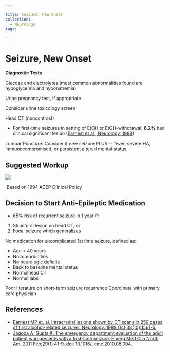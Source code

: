 ```yaml
---

title: Seizure, New Onset
collection:
  - Neurology
tags:

---
```


# Seizure, New Onset

**Diagnostic Tests**

Glucose and electrolytes (most common abnormalities found are hypoglycemia and hyponatremia)

Urine pregnancy test, if appropriate

Consider urine toxicology screen

Head CT (noncontrast)

-   For first-time seizures in setting of EtOH or EtOH-withdrawal, **6.2%** had clinical significant lesion ([Earnest et al., Neurology, 1988](http://www.ncbi.nlm.nih.gov/pubmed/?term=3419599))

Lumbar Puncture: Consider if new seizure PLUS -- fever, severe HA, immunocompromised, or persistent altered mental status 

## Suggested Workup

![](https://d2p53dh3qxfm0x.cloudfront.net/uploads/img/1jx/5/m/b84abdb2-8102-57b2-a9a1-a2d1903a8796/640.png)

 Based on 1994 ACEP Clinical Policy 

## Decision to Start Anti-Epileptic Medication

-   65% risk of recurrent seizure in 1 year if:

1.  Structural lesion on head CT, or 
2.  Focal seizure which generalizes

No medication for uncomplicated 1st time seizure, defined as: 
-   Age &lt; 40 years
-   Nocomorbidities
-   No neurologic deficits
-   Back to baseline mental status
-   Normalhead CT
-   Normal labs 

Poor literature on short-term seizure recurrence
Coordinate with primary care physician

## References

-   [Earnest MP et. al. Intracranial lesions shown by CT scans in 259 cases of first alcohol-related seizures. Neurology. 1988 Oct;38(10):1561-5.](http://www.ncbi.nlm.nih.gov/pubmed/?term=3419599)
-   [Jagoda A, Gupta K. The emergency department evaluation of the adult patient who presents with a first-time seizure. Emerg Med Clin North Am. 2011 Feb;29(1):41-9. doi: 10.1016/j.emc.2010.08.004.](http://www.ncbi.nlm.nih.gov/pubmed/?term=21109101)
